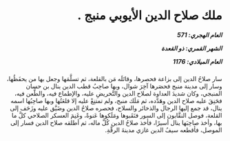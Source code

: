 <h1 dir="rtl">ملك صلاح الدين الأيوبي منبج  .</h1>

<h5 dir="rtl">العام الهجري:  571

الشهر القمري: ذو القعدة

العام الميلادي: 1176</h5>

<p dir="rtl">سار صلاحُ الدين إلى بزاعة فحصرها، وقاتَلَه مَن بالقلعة، ثم تسلَّمَها وجعل بها من يحفَظُها، وسار إلى مدينة منبج فحصَرها آخِرَ شوال، وبها صاحِبُ قطب الدين ينال بن حسان المنبجي، وكان شديدَ العداوة لصلاح الدين والتَّحريضِ عليه، والإطماع فيه، والطَّعن فيه، فحَنِقَ عليه صلاح الدين وهَدَّده، ثم مَلَك منبج، ولم تمتنِعْ عليه إلا قلعَتُها وبها صاحِبُها اسمه ينال، قد جمع إليها الرجال والذخائر والسلاح، فحصره صلاحُ الدين وضَيَّق عليه وزَحَف إلى القلعة، فوصل النقَّابون إلى السور فنَقَبوها ومَلَكوها عَنوةً، وغَنِمَ العسكر الصلاحي كلَّ ما بها، وأخذ صاحِبَها ينال أسيرًا، فأخذ صلاحُ الدين كُلَّ ماله، ثم أطلقه صلاح الدين فسار إلى الموصل، فأقطعه سيفُ الدين غازي مدينةَ الرقَّةِ.</p></br>
